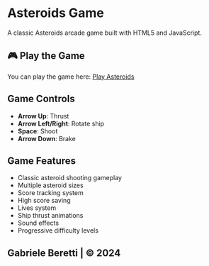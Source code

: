 # Asteroids Game

A classic Asteroids arcade game built with HTML5 and JavaScript.

## 🎮 Play the Game

You can play the game here: [Play Asteroids](https://htmlpreview.github.io/?https://github.com/gabriberetti/asteroids-game/blob/main/javascript.html)

## Game Controls

- **Arrow Up**: Thrust
- **Arrow Left/Right**: Rotate ship
- **Space**: Shoot
- **Arrow Down**: Brake

## Game Features

- Classic asteroid shooting gameplay
- Multiple asteroid sizes
- Score tracking system
- High score saving
- Lives system
- Ship thrust animations
- Sound effects
- Progressive difficulty levels

## Gabriele Beretti | © 2024 ##


